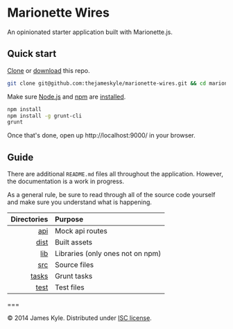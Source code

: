 Marionette Wires
================

An opinionated starter application built with Marionette.js.

## Quick start

[Clone](http://git-scm.com/docs/git-clone) or [download](https://github.com/thejameskyle/marionette-wires/archive/master.zip) this repo.

```sh
git clone git@github.com:thejameskyle/marionette-wires.git && cd marionette-wires
```

Make sure [Node.js](http://nodejs.org/) and [npm](https://www.npmjs.org/) are
[installed](http://nodejs.org/download/).

```sh
npm install
npm install -g grunt-cli
grunt
```

Once that's done, open up http://localhost:9000/ in your browser.

## Guide

There are additional `README.md` files all throughout the application. However, the documentation is a work in progress.

As a general rule, be sure to read through all of the source code yourself and make sure you understand what is happening.

| Directories | Purpose |
| ---:|:--- |
| [api](./api) | Mock api routes |
| [dist](./dist) | Built assets |
| [lib](./lib) | Libraries (only ones not on npm) |
| [src](./src) | Source files |
| [tasks](./tasks) | Grunt tasks |
| [test](./test) | Test files |

===

&copy; 2014 James Kyle. Distributed under [ISC license](LICENSE.md).

